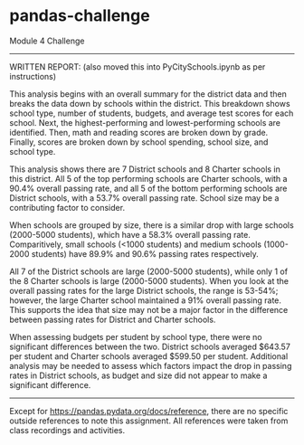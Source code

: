 # pandas-challenge
Module 4 Challenge
____________________________________________________________________________

WRITTEN REPORT: (also moved this into PyCitySchools.ipynb as per instructions)

This analysis begins with an overall summary for the district data and then breaks the data down by schools within the district.  This breakdown shows school type, number of students, budgets, and average test scores for each school.  Next, the highest-performing and lowest-performing schools are identified.  Then, math and reading scores are broken down by grade. Finally, scores are broken down by school spending, school size, and school type.

This analysis shows there are 7 District schools and 8 Charter schools in this district.  All 5 of the top performing schools are Charter schools, with a 90.4% overall passing rate, and all 5 of the bottom performing schools are District schools, with a 53.7% overall passing rate.  School size may be a contributing factor to consider.

When schools are grouped by size, there is a similar drop with large schools (2000-5000 students), which have a 58.3% overall passing rate.  Comparitively, small schools (<1000 students) and medium schools (1000-2000 students) have 89.9% and 90.6% passing rates respectively.

All 7 of the District schools are large (2000-5000 students), while only 1 of the 8 Charter schools is large (2000-5000 students).  When you look at the overall passing rates for the large District schools, the range is 53-54%; however, the large Charter school maintained a 91% overall passing rate.  This supports the idea that size may not be a major factor in the difference between passing rates for District and Charter schools.

When assessing budgets per student by school type, there were no significant differences between the two. District schools averaged $643.57 per student and Charter schools averaged $599.50 per student.  Additional analysis may be needed to assess which factors impact the drop in passing rates in District schools, as budget and size did not appear to make a significant difference.
___________________________________________________________________________

Except for https://pandas.pydata.org/docs/reference, there are no specific outside references to note this assignment. All references were taken from class recordings and activities.